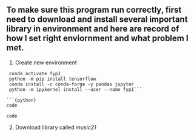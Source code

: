 ## To make sure this program run correctly, first need to download and install several important library in environment and here are record of how I set right enviornment and what problem I met.

1. Create new environment<br/>
```conda create --name fyp1 python=3.11
 conda activate fyp1
 python -m pip install tensorflow
 conda install -c conda-forge -y pandas jupyter
 python -m ipykernel install --user --name fyp1```

```{python}
code

code
```

2. Download library called *music21*
